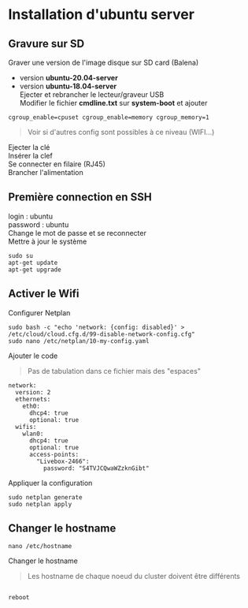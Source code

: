 # Installation d'ubuntu server
## Gravure sur SD
Graver une version de l'image disque sur SD card (Balena)
* version __ubuntu-20.04-server__
* version __ubuntu-18.04-server__  
Ejecter et rebrancher le lecteur/graveur USB  
Modifier le fichier __cmdline.txt__ sur __system-boot__ et ajouter
<pre><code>cgroup_enable=cpuset cgroup_enable=memory cgroup_memory=1
</code></pre>

>Voir si d'autres config sont possibles à ce niveau (WIFI...)

Ejecter la clé  
Insérer la clef  
Se connecter en filaire (RJ45)  
Brancher l'alimentation
## Première connection en SSH
login : ubuntu  
password : ubuntu  
Change le mot de passe et se reconnecter  
Mettre à jour le système
<pre><code>sudo su
apt-get update
apt-get upgrade
</code></pre>
## Activer le Wifi
Configurer Netplan  
<pre><code>sudo bash -c "echo 'network: {config: disabled}' > /etc/cloud/cloud.cfg.d/99-disable-network-config.cfg"
sudo nano /etc/netplan/10-my-config.yaml
</code></pre>
Ajouter le code  

>Pas de tabulation dans ce fichier mais des "espaces"

<pre><code>network:
  version: 2
  ethernets:
    eth0:
      dhcp4: true
      optional: true
  wifis:
    wlan0:
      dhcp4: true
      optional: true
      access-points:
        "Livebox-2466":
          password: "S4TVJCQwaWZzknGibt"
</code></pre>
Appliquer la configuration  
<pre><code>sudo netplan generate
sudo netplan apply
</code></pre>
## Changer le hostname
<pre><code>nano /etc/hostname
</code></pre>
Changer le hostname

>Les hostname de chaque noeud du cluster doivent être différents

<pre><code>
reboot
</code></pre>
